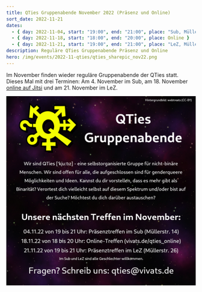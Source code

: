 ```yaml
---
title: QTies Gruppenabende November 2022 (Präsenz und Online)
sort_date: 2022-11-21
dates:
  - { day: 2022-11-04, start: "19:00", end: "21:00", place: "Sub, Müllerstraße 14" }
  - { day: 2022-11-18, start: "18:00", end: "20:00", place: Online }
  - { day: 2022-11-21, start: "19:00", end: "21:00", place: "LeZ, Müllerstraße 26" }
description: Reguläre QTies Gruppenabende Präsenz und Online
hero: /img/events/2022-11-qties/qties_sharepic_nov22.png
---
```


Im November finden wieder reguläre Gruppenabende der QTies statt.
Dieses Mal mit drei Terminen:
Am 4. November im Sub, am 18. November [online auf Jitsi](/qties_online) und am 21. November im LeZ.

![](/img/events/2022-11-qties/qties_sharepic_nov22.png)
